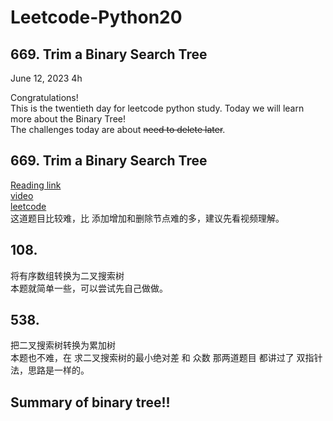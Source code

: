 # Leetcode-Python20

## 669. Trim a Binary Search Tree

June 12, 2023  4h

Congratulations!\
This is the twentieth day for leetcode python study. Today we will learn more about the Binary Tree!\
The challenges today are about ~~need to delete later~~.


## 669. Trim a Binary Search Tree
[Reading link](https://github.com/youngyangyang04/leetcode-master/blob/master/problems/0669.%E4%BF%AE%E5%89%AA%E4%BA%8C%E5%8F%89%E6%90%9C%E7%B4%A2%E6%A0%91.md)\
[video](https://www.bilibili.com/video/BV17P41177ud/?spm_id_from=pageDriver&vd_source=63f26efad0d35bcbb0de794512ac21f3)\
[leetcode](https://leetcode.com/problems/trim-a-binary-search-tree/)\
这道题目比较难，比 添加增加和删除节点难的多，建议先看视频理解。





## 108.

将有序数组转换为二叉搜索树  
本题就简单一些，可以尝试先自己做做。






## 538.

把二叉搜索树转换为累加树  
本题也不难，在 求二叉搜索树的最小绝对差 和 众数 那两道题目 都讲过了 双指针法，思路是一样的。






## Summary of binary tree!!
